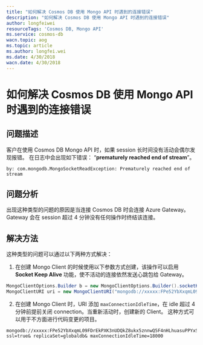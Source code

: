 ```yaml
---
title: "如何解决 Cosmos DB 使用 Mongo API 时遇到的连接错误"
description: "如何解决 Cosmos DB 使用 Mongo API 时遇到的连接错误"
author: longfeiwei
resourceTags: 'Cosmos DB, Mongo API'
ms.service: cosmos-db
wacn.topic: aog
ms.topic: article
ms.author: longfei.wei
ms.date: 4/30/2018
wacn.date: 4/30/2018
---
```


# 如何解决 Cosmos DB 使用 Mongo API 时遇到的连接错误

## 问题描述

客户在使用 Cosmos DB Mongo API 时，如果 session 长时间没有活动会偶尔发现报错。
在日志中会出现如下错误： “**prematurely reached end of stream**”。

```
by: com.mongodb.MongoSocketReadException: Prematurely reached end of stream
```

## 问题分析

出现这种类型的问题的原因是当连接 Cosmos DB 时会连接 Azure Gateway。 Gateway 会在 session 超过 4 分钟没有任何操作时终结该连接。

## 解决方法

这种类型的问题可以通过以下两种方式解决：

1. 在创建 Mongo Client 的时候使用以下参数方式创建，该操作可以启用 **Socket Keep Alive** 功能，使不活动的连接依然发送心跳包给 Gateway。

```csharp
MongoClientOptions.Builder b = new MongoClientOptions.Builder().socketKeepAlive(true).heartbeatFrequency(1000).maxConnectionIdleTime(18000);
MongoClientURI uri = new MongoClientURI("mongodb://xxxxx:FPe52YbXxqmL09FDrEkPXK3nUDQkZ8ukx5znnwQ5F4nHLhuasuPPYxSQcvhLdmVn5uJdvuG4abvDCnLMjRQ2Lg==@xxxxx.documents.azure.cn:10255/?ssl=true&replicaSet=globaldb",b);
```

2. 在创建 Mongo Client 时，URI 添加 `maxConnectionIdleTime`，在 idle 超过 4 分钟前提前关闭 connection。当重新活动时，创建新的 Client。 这种方式可以用于不方面进行代码变更的项目。

```
mongodb://xxxxx:FPe52YbXxqmL09FDrEkPXK3nUDQkZ8ukx5znnwQ5F4nHLhuasuPPYxSQcvhLdmVn5uJdvuG4abvDCnLMjRQ2Lg==@xxxxx.documents.azure.cn:10255/?ssl=true& replicaSet=globaldb& maxConnectionIdleTime=18000
```

